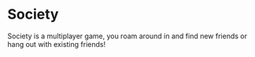# Society
Society is a multiplayer game, you roam around in and find new friends or hang out with existing friends!
